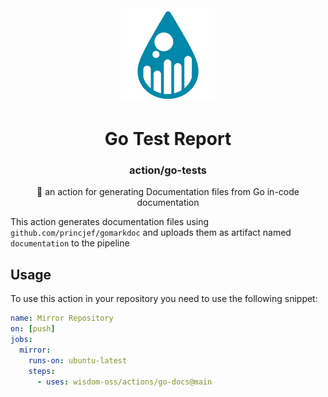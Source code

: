 <div align="center">
<img height="150px" src="https://raw.githubusercontent.com/wisdom-oss/brand/main/svg/standalone_color.svg">
<h1>Go Test Report</h1>
<h3>action/go-tests</h3>
<p>🧪 an action for generating Documentation files from Go in-code documentation</p>
</div>

This action generates documentation files using `github.com/princjef/gomarkdoc`
and uploads them as artifact named `documentation` to the pipeline

## Usage
To use this action in your repository you need to use the following snippet:
```yaml
name: Mirror Repository
on: [push]
jobs:
  mirror:
    runs-on: ubuntu-latest
    steps:
      - uses: wisdom-oss/actions/go-docs@main
```